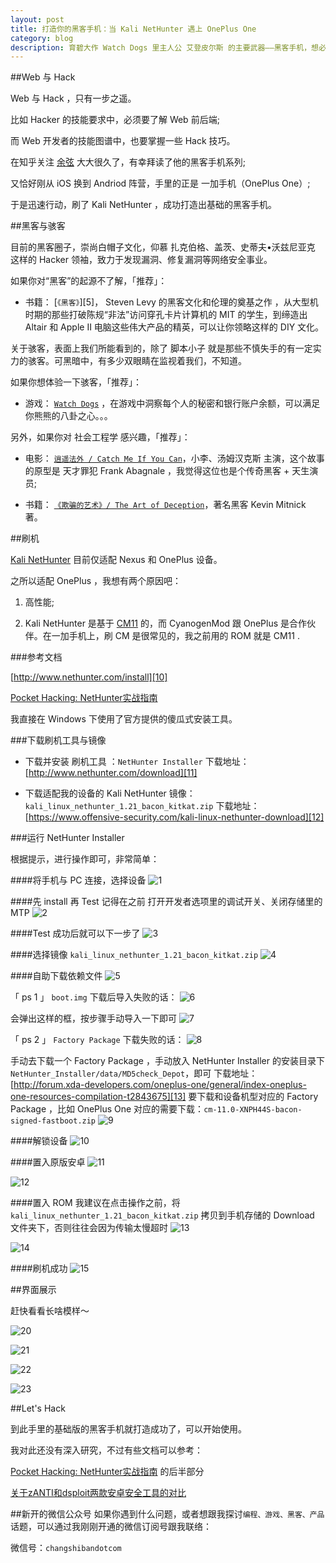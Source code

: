 ```yaml
---
layout: post
title: 打造你的黑客手机：当 Kali NetHunter 遇上 OnePlus One
category: blog
description: 育碧大作 Watch Dogs 里主人公 艾登皮尔斯 的主要武器——黑客手机，想必给大家留下了深刻的印象。用它骇入安保系统、摄像头、汽车、移动设备、红绿灯等，藉此获得无限想象的能力。这篇文章，就是我在看了知道创宇 余弦 大大的黑客手机系列之后，立即去尝试并写下的体验。
---
```


##Web 与 Hack

Web 与 Hack ，只有一步之遥。

比如 Hacker 的技能要求中，必须要了解 Web 前后端;

而 Web 开发者的技能图谱中，也要掌握一些 Hack 技巧。

在知乎关注 [余弦][1] 大大很久了，有幸拜读了他的黑客手机系列;

又恰好刚从 iOS 换到 Andriod 阵营，手里的正是 一加手机（OnePlus One）;

于是迅速行动，刷了 Kali NetHunter ，成功打造出基础的黑客手机。


##黑客与骇客

目前的黑客圈子，崇尚白帽子文化，仰慕 扎克伯格、盖茨、史蒂夫•沃兹尼亚克 这样的 Hacker 领袖，致力于发现漏洞、修复漏洞等网络安全事业。

如果你对“黑客”的起源不了解，「推荐」：

+ 书籍： [`《黑客》`][5]， Steven Levy 的黑客文化和伦理的奠基之作 ，从大型机时期的那些打破陈规“非法”访问穿孔卡片计算机的 MIT 的学生，到缔造出 Altair 和 Apple II 电脑这些伟大产品的精英，可以让你领略这样的 DIY 文化。


关于骇客，表面上我们所能看到的，除了 脚本小子 就是那些不慎失手的有一定实力的骇客。可黑暗中，有多少双眼睛在监视着我们，不知道。

如果你想体验一下骇客，「推荐」：

+ 游戏： [`Watch Dogs`][6] ，在游戏中洞察每个人的秘密和银行账户余额，可以满足你熊熊的八卦之心。。。


另外，如果你对 社会工程学 感兴趣，「推荐」：

+ 电影： [`逍遥法外 / Catch Me If You Can`][7]，小李、汤姆汉克斯 主演，这个故事的原型是 天才罪犯 Frank Abagnale ，我觉得这位也是个传奇黑客 + 天生演员;

+ 书籍： [`《欺骗的艺术》/ The Art of Deception`][8]，著名黑客 Kevin Mitnick 著。


##刷机

[Kali NetHunter][2] 目前仅适配 Nexus 和 OnePlus 设备。

之所以适配 OnePlus ，我想有两个原因吧：

1. 高性能;

2. Kali NetHunter 是基于 [CM11][3] 的，而 CyanogenMod 跟  OnePlus 是合作伙伴。在一加手机上，刷 CM 是很常见的，我之前用的 ROM 就是 CM11 .


###参考文档

[http://www.nethunter.com/install][10]

[Pocket Hacking: NetHunter实战指南][4]

我直接在 Windows 下使用了官方提供的傻瓜式安装工具。

###下载刷机工具与镜像

+ 下载并安装 刷机工具 ：`NetHunter Installer` 
下载地址：[http://www.nethunter.com/download][11]


+ 下载适配我的设备的 Kali NetHunter 镜像： `kali_linux_nethunter_1.21_bacon_kitkat.zip`
下载地址：[https://www.offensive-security.com/kali-linux-nethunter-download][12]


###运行 NetHunter Installer

根据提示，进行操作即可，非常简单：

####将手机与 PC 连接，选择设备
![1](http://changshiban.qiniudn.com/post/150419/q1.png)

####先 install 再 Test
记得在之前 打开开发者选项里的调试开关、关闭存储里的MTP
![2](http://changshiban.qiniudn.com/post/150419/q2.png)

####Test 成功后就可以下一步了
![3](http://changshiban.qiniudn.com/post/150419/q3.png)

####选择镜像
 `kali_linux_nethunter_1.21_bacon_kitkat.zip`
![4](http://changshiban.qiniudn.com/post/150419/q4.png)

####自助下载依赖文件
![5](http://changshiban.qiniudn.com/post/150419/q5.png)

「 ps 1 」 `boot.img` 下载后导入失败的话：
![6](http://changshiban.qiniudn.com/post/150419/q6.png)

会弹出这样的框，按步骤手动导入一下即可
![7](http://changshiban.qiniudn.com/post/150419/q7.png)

「 ps 2 」 `Factory Package` 下载失败的话：
![8](http://changshiban.qiniudn.com/post/150419/q8.png)

手动去下载一个 Factory Package ，手动放入 NetHunter Installer 的安装目录下 `NetHunter_Installer/data/MD5check_Depot`，即可
下载地址：[http://forum.xda-developers.com/oneplus-one/general/index-oneplus-one-resources-compilation-t2843675][13]
要下载和设备机型对应的 Factory Package ，比如 OnePlus One 对应的需要下载：`cm-11.0-XNPH44S-bacon-signed-fastboot.zip` 
![9](http://changshiban.qiniudn.com/post/150419/q9.png)

####解锁设备
![10](http://changshiban.qiniudn.com/post/150419/q10.png)

####置入原版安卓
![11](http://changshiban.qiniudn.com/post/150419/q11.png)

![12](http://changshiban.qiniudn.com/post/150419/q12.png)

####置入 ROM 
我建议在点击操作之前，将 `kali_linux_nethunter_1.21_bacon_kitkat.zip` 拷贝到手机存储的 Download 文件夹下，否则往往会因为传输太慢超时
![13](http://changshiban.qiniudn.com/post/150419/q13.png)

![14](http://changshiban.qiniudn.com/post/150419/q14.png)

####刷机成功
![15](http://changshiban.qiniudn.com/post/150419/q15.png)





##界面展示

赶快看看长啥模样～

![20](http://changshiban.qiniudn.com/post/150419/q20.png)

![21](http://changshiban.qiniudn.com/post/150419/q21.png)

![22](http://changshiban.qiniudn.com/post/150419/q22.png)

![23](http://changshiban.qiniudn.com/post/150419/q23.png)


##Let's Hack

到此手里的基础版的黑客手机就打造成功了，可以开始使用。

我对此还没有深入研究，不过有些文档可以参考：


[Pocket Hacking: NetHunter实战指南][4] 的后半部分

[关于zANTI和dsploit两款安卓安全工具的对比][9]


##新开的微信公众号
如果你遇到什么问题，或者想跟我探讨`编程、游戏、黑客、产品`话题，可以通过我刚刚开通的微信订阅号跟我联络：

微信号：`changshibandotcom`



[1]:   http://zhuanlan.zhihu.com/evilcos      " 余弦的知乎专栏"
[2]:   http://www.nethunter.com          "Nethunter 官网"
[3]:   http://www.cyanogenmod.org/        "CM 官网"
[4]:   http://drops.wooyun.org/tips/4634        "前往文章页面"

[6]:   https://www.baidu.com/s?ie=utf-8&f=3&rsv_bp=1&rsv_idx=1&tn=baidu&wd=%E7%9C%8B%E9%97%A8%E7%8B%97&rsv_pq=80dfa49d0000f351&rsv_t=9e12zY%2F3DfoAe8gTiNg1HUvxN%2BpO4YIQUNC4PKNr%2Bdt2qG8j3gM0d9eqzr4&rsv_enter=0&inputT=1910&rsv_sug3=36&rsv_sug1=19&oq=kanme&rsv_sug2=0&rsp=0&rsv_sug4=1911&bs=Catch%20Me%20If%20You%20Can              "百度一下这个"
[7]:   https://www.baidu.com/s?ie=utf-8&f=8&rsv_bp=1&rsv_idx=1&tn=baidu&wd=Catch%20Me%20If%20You%20Can&rsv_pq=ae105df90000ca4c&rsv_t=8c30q7SnEpjZwCIp1RsDZcF0buij1NXixfEjGt7tCtrQimpgPMdUu0%2FmxXA&rsv_enter=0&inputT=1004&rsv_sug3=32&rsv_sug1=14&rsv_n=2&rsv_sug4=1005&rsv_sug=1&bs=%E9%80%8D%E9%81%A5%E6%B3%95%E5%A4%96 "百度一下这个"
[8]:   https://www.baidu.com/s?ie=utf-8&f=3&rsv_bp=1&rsv_idx=1&tn=baidu&wd=%E6%AC%BA%E9%AA%97%E7%9A%84%E8%89%BA%E6%9C%AF&rsv_pq=8e982eba00001f58&rsv_t=fa77YBvI%2FmlI3%2F22FTdWMra9t%2FY7DGrtmVBxIadTl39Ixzc9Ldsnsl2FLoU&rsv_enter=1&inputT=3671&rsv_sug3=21&rsv_sug1=12&rsv_sug2=0&rsp=0&rsv_sug4=8794&rsv_sug=1&bs=Catch%20Me%20If%20You%20Can%20%E5%8E%9F%E5%9E%8B  "百度一下这个"
[9]:   http://drops.wooyun.org/mobile/2503      "前往文章页面" 
[10]:  http://www.nethunter.com/install          ""
[11]:  http://www.nethunter.com/download          ""
[12]:  https://www.offensive-security.com/kali-linux-nethunter-download          ""
[13]:  http://forum.xda-developers.com/oneplus-one/general/index-oneplus-one-resources-compilation-t2843675          ""
